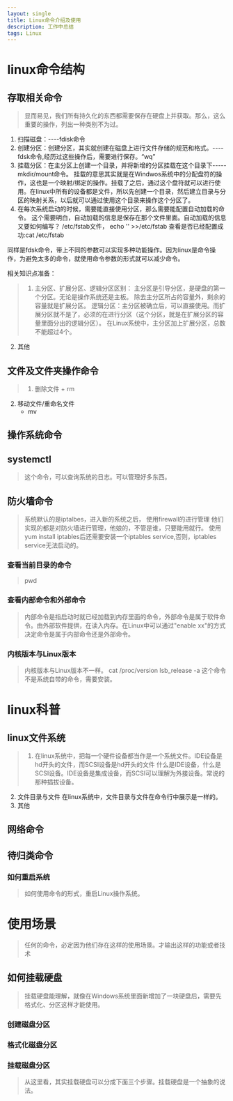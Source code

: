 ```yaml
---
layout: single
title: Linux命令介绍及使用
description: 工作中总结
tags: Linux
---
```


# linux命令结构
## 存取相关命令
>显而易见，我们所有持久化的东西都需要保存在硬盘上并获取。那么，这么重要的操作，列出一种类别不为过。
1. 扫描磁盘：----fdisk命令
2. 创建分区：创建分区，其实就创建在磁盘上进行文件存储的规范和格式。----fdsk命令,经历过这些操作后，需要进行保存。“wq”
3. 挂载分区：在主分区上创建一个目录，并将新增的分区挂载在这个目录下-----mkdir/mount命令。
	挂载的意思其实就是在Windwos系统中的分配盘符的操作，这也是一个映射/绑定的操作。挂载了之后，通过这个盘符就可以进行使用。在linux中所有的设备都是文件，所以先创建一个目录，然后建立目录与分区的映射关系，以后就可以通过使用这个目录来操作这个分区了。
4. 在每次系统启动的时候，需要能直接使用分区，那么需要能配置自动加载的命令。
	这个需要明白，自动加载的信息是保存在那个文件里面。自动加载的信息又要如何编写？
	/etc/fstab文件，
	echo '' >>/etc/fstab
	查看是否已经配置成功:cat /etc/fstab


同样是fdsk命令，带上不同的参数可以实现多种功能操作。因为linux是命令操作，为避免太多的命令，就使用命令参数的形式就可以减少命令。

相关知识点准备：
>1. 主分区、扩展分区、逻辑分区区别：
	主分区是引导分区，是硬盘的第一个分区。无论是操作系统还是主板。
	除去主分区所占的容量外，剩余的容量就是扩展分区。
	逻辑分区：主分区被确立后，可以直接使用。而扩展分区就不是了，必须的在进行分区（这个分区，就是在扩展分区的容量里面分出的逻辑分区）。
	在Linux系统中，主分区加上扩展分区，总数不能超过4个。
2. 其他
## 文件及文件夹操作命令
>1. 删除文件
	+ rm
2. 移动文件/重命名文件
	+ mv

## 操作系统命令

## systemctl
>这个命令，可以查询系统的日志。可以管理好多东西。

## 防火墙命令
>系统默认的是iptalbes，进入新的系统之后，
使用firewall的进行管理
他们实现的都是对防火墙进行管理，他娘的，不管是谁，只要能用就行。
使用yum install iptables后还需要安装一个iptables service,否则，iptables service无法启动的。

### 查看当前目录的命令
>pwd

### 查看内部命令和外部命令
>内部命令是指启动时就已经加载到内存里面的命令，外部命令是属于软件命令。由外部软件提供，在读入内存。在Linux中可以通过"enable xx"的方式决定命令是属于内部命令还是外部命令。

### 内核版本与Linux版本
>内核版本与Linux版本不一样。
	cat /proc/version
	lsb_release -a    这个命令不是系统自带的命令，需要安装。


# linux科普
## linux文件系统
>1. 在linux系统中，把每一个硬件设备都当作是一个系统文件。IDE设备是hd开头的文件，而SCSI设备是hd开头的文件
	什么是IDE设备，什么是SCSI设备。IDE设备是集成设备，而SCSI可以理解为外接设备。常说的那种插拔设备。
2. 文件目录与文件
	在linux系统中，文件目录与文件在命令行中展示是一样的。
3. 其他

## 网络命令

## 待归类命令
### 如何重启系统
>如何使用命令的形式，重启Linux操作系统。


# 使用场景
>任何的命令，必定因为他们存在这样的使用场景。才输出这样的功能或者技术

## 如何挂载硬盘
>挂载硬盘能理解，就像在Windows系统里面新增加了一块硬盘后，需要先格式化、分区这样才能使用。

### 创建磁盘分区

### 格式化磁盘分区

### 挂载磁盘分区
>从这里看，其实挂载硬盘可以分成下面三个步骤。挂载硬盘是一个抽象的说法。


